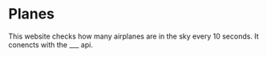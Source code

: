# Planes

This website checks how many airplanes are in the sky every 10 seconds. It conencts with the ___ api.
